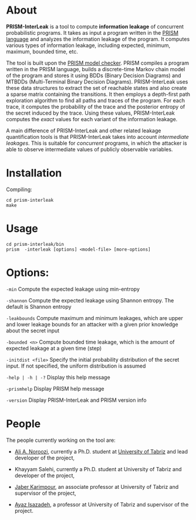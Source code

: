 # About
**PRISM-InterLeak** is a tool to compute **information leakage** of concurrent probabilistic programs. It takes as input a program written in the [PRISM language](http://www.prismmodelchecker.org/manual/ThePRISMLanguage/Introduction) and analyzes the information leakage of the program. It computes various types of information leakage, including expected, minimum, maximum, bounded time, etc. 

The tool is built upon the [PRISM model checker](http://www.prismmodelchecker.org/). PRISM compiles a program written in the PRISM language, builds a discrete-time Markov chain model of the program and stores it using BDDs (Binary Decision Diagrams) and MTBDDs (Multi-Terminal Binary Decision Diagrams). PRISM-InterLeak uses these data structures to extract the set of reachable states and also create a sparse matrix containing the transitions. It then employs a depth-first path exploration algorithm to find all paths and traces of the program. For each trace, it computes the probability of the trace and the posterior entropy of the secret induced by the trace. Using these values, PRISM-InterLeak computes the *exact* values for each variant of the information leakage. 

A main difference of PRISM-InterLeak and other related leakage quantification tools is that PRISM-InterLeak takes into account *intermediate leakages*. This is suitable for *concurrent* programs, in which the attacker is able to observe intermediate values of publicly observable variables. 

# Installation
Compiling:
```console
cd prism-interleak
make
```


# Usage

```console
cd prism-interleak/bin
prism  -interleak [options] <model-file> [more-options]
```

Options:
========
`-min`  Compute the expected leakage using min-entropy

`-shannon`  Compute the expected leakage using Shannon entropy. The default is Shannon entropy

`-leakbounds`  Compute maximum and minimum leakages, which are upper and lower leakage bounds for an attacker with a given prior knowledge about the secret input

`-bounded <n>`  Compute bounded time leakage, which is the amount of expected leakage at a given time (step)

`-initdist <file>`  Specify the initial probability distribution of the secret input. If not specified, the uniform distribution is assumed

`-help | -h | -?`  Display this help message

`-prismhelp`  Display PRISM help message

`-version`  Display PRISM-InterLeak and PRISM version info


# People
The people currently working on the tool are:

* [Ali A. Noroozi](https://alianoroozi.github.io), currently a Ph.D. student at [University of Tabriz](http://tabrizu.ac.ir/en) and lead developer of the project,

* Khayyam Salehi, currently a Ph.D. student at University of Tabriz and developer of the project,

* [Jaber Karimpour](http://simap.tabrizu.ac.ir/cv/karimpour/?lang=en-gb), an associate professor at University of Tabriz and supervisor of the project,

* [Ayaz Isazadeh](http://isazadeh.net/ayaz), a professor at University of Tabriz and supervisor of the project.

